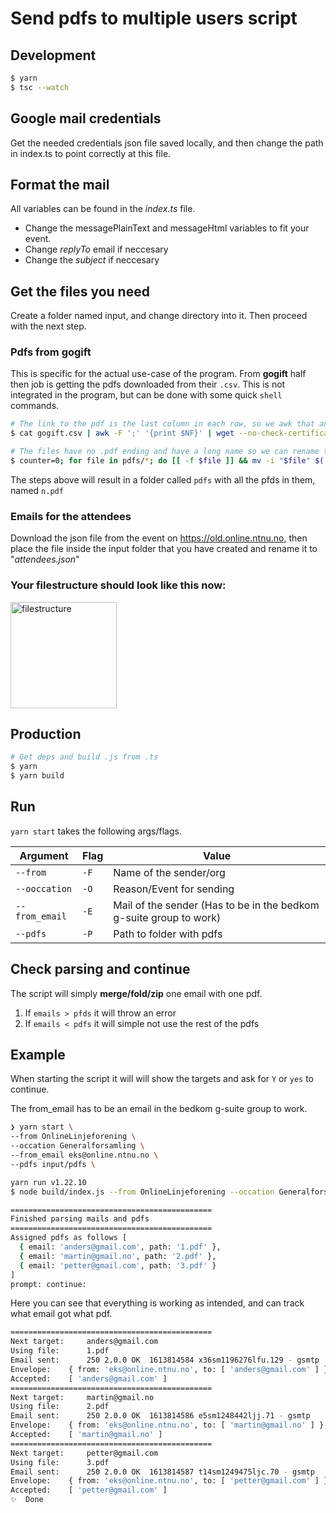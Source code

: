 # Send pdfs to multiple users script

## Development

```sh
$ yarn
$ tsc --watch
```

## Google mail credentials

Get the needed credentials json file saved locally, and then change the path in index.ts to point correctly at this file.

## Format the mail

All variables can be found in the _index.ts_ file.

- Change the messagePlainText and messageHtml variables to fit your event.
- Change _replyTo_ email if neccesary
- Change the _subject_ if neccesary

## Get the files you need

Create a folder named input, and change directory into it. Then proceed with the next step.

### Pdfs from gogift

This is specific for the actual use-case of the program. From **gogift** half then job is getting the
pdfs downloaded from their `.csv`. This is not integrated in the program, but can be done with some
quick `shell` commands.

```sh
# The link to the pdf is the last column in each row, so we awk that and wget each link into ./pdfs
$ cat gogift.csv | awk -F ';' '{print $NF}' | wget --no-check-certificate -E -H -k -K -p -e robots=off -Ppdfs -nH --cut-dirs=3 -i -

# The files have no .pdf ending and have a long name so we can rename them
$ counter=0; for file in pdfs/*; do [[ -f $file ]] && mv -i "$file" $((counter+1)).pdf && ((counter++)); done
```

The steps above will result in a folder called `pdfs` with all the pfds in them, named `n.pdf`

### Emails for the attendees

Download the json file from the event on https://old.online.ntnu.no, then place the file inside the input folder that you have created and rename it to "_attendees.json_"

### Your filestructure should look like this now:

<img src="https://i.imgur.com/mAZfc9n.png" alt="filestructure" width="170"/>

## Production

```sh
# Get deps and build .js from .ts
$ yarn
$ yarn build
```

## Run

`yarn start` takes the following args/flags.

| Argument       | Flag | Value                                                              |
| -------------- | ---- | ------------------------------------------------------------------ |
| `--from`       | `-F` | Name of the sender/org                                             |
| `--ooccation`  | `-O` | Reason/Event for sending                                           |
| `--from_email` | `-E` | Mail of the sender (Has to be in the bedkom g-suite group to work) |
| `--pdfs`       | `-P` | Path to folder with pdfs                                           |

## Check parsing and continue

The script will simply **merge/fold/zip** one email with one pdf.

1. If `emails > pfds` it will throw an error
2. If `emails < pdfs` it will simple not use the rest of the pdfs

## Example

When starting the script it will will show the targets and ask for `Y` or `yes` to continue.

The from_email has to be an email in the bedkom g-suite group to work.

```sh
❯ yarn start \
--from OnlineLinjeforening \
--occation Generalforsamling \
--from_email eks@online.ntnu.no \
--pdfs input/pdfs \

yarn run v1.22.10
$ node build/index.js --from OnlineLinjeforening --occation Generalforsamling --from_email eks@online.ntnu.no --pdfs input/pdfs

=============================================
Finished parsing mails and pdfs
=============================================
Assigned pdfs as follows [
  { email: 'anders@gmail.com', path: '1.pdf' },
  { email: 'martin@gmail.no', path: '2.pdf' },
  { email: 'petter@gmail.com', path: '3.pdf' }
]
prompt: continue:
```

Here you can see that everything is working as intended, and can track what email got what pdf.

```sh
=============================================
Next target: 	 anders@gmail.com
Using file: 	 1.pdf
Email sent: 	 250 2.0.0 OK  1613814584 x36sm1196276lfu.129 - gsmtp
Envelope: 	 { from: 'eks@online.ntnu.no', to: [ 'anders@gmail.com' ] }
Accepted: 	 [ 'anders@gmail.com' ]
=============================================
Next target: 	 martin@gmail.no
Using file: 	 2.pdf
Email sent: 	 250 2.0.0 OK  1613814586 e5sm1248442ljj.71 - gsmtp
Envelope: 	 { from: 'eks@online.ntnu.no', to: [ 'martin@gmail.no' ] }
Accepted: 	 [ 'martin@gmail.no' ]
=============================================
Next target: 	 petter@gmail.com
Using file: 	 3.pdf
Email sent: 	 250 2.0.0 OK  1613814587 t14sm1249475ljc.70 - gsmtp
Envelope: 	 { from: 'eks@online.ntnu.no', to: [ 'petter@gmail.com' ] }
Accepted: 	 [ 'petter@gmail.com' ]
✨  Done
```
